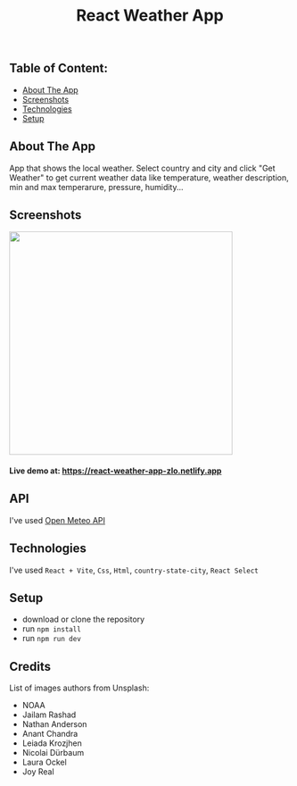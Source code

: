 <h1 align='center'>React Weather App</h1>
<br>

## Table of Content:

- [About The App](#about-the-app)
- [Screenshots](#screenshots)
- [Technologies](#technologies)
- [Setup](#setup)

## About The App
App that shows the local weather. Select country and city and click "Get Weather" to get current weather data like temperature, weather description, min and max temperarure, pressure, humidity...

## Screenshots
<p>
  <img src='https://github.com/ZvonimirZlo/weather-app/assets/104101182/97a1d07a-7a5c-4cae-a251-de7d78ae6e81' width="400">
</p>
<h4>Live demo at: <a href='https://react-weather-app-zlo.netlify.app'>https://react-weather-app-zlo.netlify.app</a></h4>

## API
I've used <a href='https://open-meteo.com'>Open Meteo API</a>

## Technologies
I've used `React + Vite`, `Css`, `Html`, `country-state-city`, `React Select`

## Setup
- download or clone the repository
- run `npm install`
- run `npm run dev`


## Credits
List of images authors from Unsplash:
- NOAA
- Jailam Rashad
- Nathan Anderson
- Anant Chandra
- Leiada Krozjhen
- Nicolai Dürbaum
- Laura Ockel
- Joy Real


